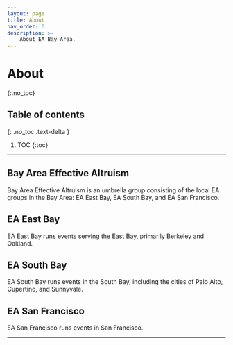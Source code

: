 ```yaml
---
layout: page
title: About
nav_order: 6
description: >-
    About EA Bay Area.
---
```


# About
{:.no_toc}

## Table of contents
{: .no_toc .text-delta }

1. TOC
{:toc}

---

## Bay Area Effective Altruism
Bay Area Effective Altruism is an umbrella group  consisting of the local EA groups in the Bay Area: EA East Bay, EA South Bay, and EA San Francisco.  

## EA East Bay
EA East Bay runs events serving the East Bay, primarily Berkeley and Oakland.

## EA South Bay
EA South Bay runs events in the South Bay, including the cities of Palo Alto, Cupertino, and Sunnyvale.

## EA San Francisco
EA San Francisco runs events in San Francisco.

---
